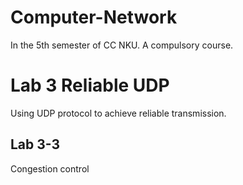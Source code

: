 # Computer-Network
In the 5th semester of CC NKU. A compulsory course.

# Lab 3 Reliable UDP
Using UDP protocol to achieve reliable transmission.

## Lab 3-3
Congestion control
